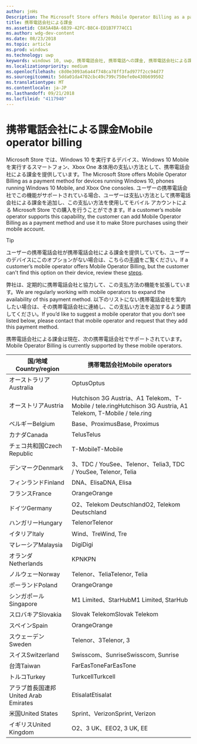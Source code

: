 ```yaml
---
author: jnHs
Description: The Microsoft Store offers Mobile Operator Billing as a payment method for mobile operators who support this capability.
title: 携帯電話会社による課金
ms.assetid: C8A5A4BA-6B39-42FC-B8C4-ED1B7F774CC1
ms.author: wdg-dev-content
ms.date: 08/23/2018
ms.topic: article
ms.prod: windows
ms.technology: uwp
keywords: windows 10, uwp, 携帯電話会社, 携帯電話への課金, 携帯電話会社による課金
ms.localizationpriority: medium
ms.openlocfilehash: c8d0e3093a6a44f748ca78ff3fad977f2cc94d77
ms.sourcegitcommit: 5dda01da4702cbc49c799c750efe0e430b699502
ms.translationtype: MT
ms.contentlocale: ja-JP
ms.lasthandoff: 09/21/2018
ms.locfileid: "4117940"
---
```

# <a name="mobile-operator-billing"></a><span data-ttu-id="38459-103">携帯電話会社による課金</span><span class="sxs-lookup"><span data-stu-id="38459-103">Mobile operator billing</span></span>


<span data-ttu-id="38459-104">Microsoft Store では、Windows 10 を実行するデバイス、Windows 10 Mobile を実行するスマートフォン、Xbox One 本体用の支払い方法として、携帯電話会社による課金を提供しています。</span><span class="sxs-lookup"><span data-stu-id="38459-104">The Microsoft Store offers Mobile Operator Billing as a payment method for devices running Windows 10, phones running Windows 10 Mobile, and Xbox One consoles.</span></span> <span data-ttu-id="38459-105">ユーザーの携帯電話会社でこの機能がサポートされている場合、ユーザーは支払い方法として携帯電話会社による課金を追加し、この支払い方法を使用してモバイル アカウントによる Microsoft Store での購入を行うことができます。</span><span class="sxs-lookup"><span data-stu-id="38459-105">If a customer’s mobile operator supports this capability, the customer can add Mobile Operator Billing as a payment method and use it to make Store purchases using their mobile account.</span></span>

> [!TIP]
>  <span data-ttu-id="38459-106">ユーザーの携帯電話会社が携帯電話会社による課金を提供していても、ユーザーのデバイスにこのオプションがない場合は、こちらの[手順](http://go.microsoft.com/fwlink/p/?LinkId=523993)をご覧ください。</span><span class="sxs-lookup"><span data-stu-id="38459-106">If a customer’s mobile operator offers Mobile Operator Billing, but the customer can't find this option on their device, review these [steps](http://go.microsoft.com/fwlink/p/?LinkId=523993).</span></span>

<span data-ttu-id="38459-107">弊社は、定期的に携帯電話会社と協力して、この支払方法の機能を拡張しています。</span><span class="sxs-lookup"><span data-stu-id="38459-107">We are regularly working with mobile operators to expand the availability of this payment method.</span></span> <span data-ttu-id="38459-108">以下のリストにない携帯電話会社を案内したい場合は、その携帯電話会社に連絡し、この支払い方法を追加するよう要請してください。</span><span class="sxs-lookup"><span data-stu-id="38459-108">If you’d like to suggest a mobile operator that you don’t see listed below, please contact that mobile operator and request that they add this payment method.</span></span>

<span data-ttu-id="38459-109">携帯電話会社による課金は現在、次の携帯電話会社でサポートされています。</span><span class="sxs-lookup"><span data-stu-id="38459-109">Mobile Operator Billing is currently supported by these mobile operators.</span></span>

| <span data-ttu-id="38459-110">国/地域</span><span class="sxs-lookup"><span data-stu-id="38459-110">Country/region</span></span>  | <span data-ttu-id="38459-111">携帯電話会社</span><span class="sxs-lookup"><span data-stu-id="38459-111">Mobile operators</span></span>                 |
|-----------------|----------------------------------|
| <span data-ttu-id="38459-112">オーストラリア</span><span class="sxs-lookup"><span data-stu-id="38459-112">Australia</span></span>       | <span data-ttu-id="38459-113">Optus</span><span class="sxs-lookup"><span data-stu-id="38459-113">Optus</span></span>                            |
| <span data-ttu-id="38459-114">オーストリア</span><span class="sxs-lookup"><span data-stu-id="38459-114">Austria</span></span>         | <span data-ttu-id="38459-115">Hutchison 3G Austria、A1 Telekom、T-Mobile / tele.ring</span><span class="sxs-lookup"><span data-stu-id="38459-115">Hutchison 3G Austria, A1 Telekom, T-Mobile / tele.ring</span></span>  |
| <span data-ttu-id="38459-116">ベルギー</span><span class="sxs-lookup"><span data-stu-id="38459-116">Belgium</span></span>         | <span data-ttu-id="38459-117">Base、Proximus</span><span class="sxs-lookup"><span data-stu-id="38459-117">Base, Proximus</span></span>                   |
| <span data-ttu-id="38459-118">カナダ</span><span class="sxs-lookup"><span data-stu-id="38459-118">Canada</span></span>          | <span data-ttu-id="38459-119">Telus</span><span class="sxs-lookup"><span data-stu-id="38459-119">Telus</span></span>                            |
| <span data-ttu-id="38459-120">チェコ共和国</span><span class="sxs-lookup"><span data-stu-id="38459-120">Czech Republic</span></span>  | <span data-ttu-id="38459-121">T-Mobile</span><span class="sxs-lookup"><span data-stu-id="38459-121">T-Mobile</span></span>                         |
| <span data-ttu-id="38459-122">デンマーク</span><span class="sxs-lookup"><span data-stu-id="38459-122">Denmark</span></span>         | <span data-ttu-id="38459-123">3、TDC / YouSee、Telenor、Telia</span><span class="sxs-lookup"><span data-stu-id="38459-123">3, TDC / YouSee, Telenor, Telia</span></span>  |
| <span data-ttu-id="38459-124">フィンランド</span><span class="sxs-lookup"><span data-stu-id="38459-124">Finland</span></span>         | <span data-ttu-id="38459-125">DNA、Elisa</span><span class="sxs-lookup"><span data-stu-id="38459-125">DNA, Elisa</span></span>                       |
| <span data-ttu-id="38459-126">フランス</span><span class="sxs-lookup"><span data-stu-id="38459-126">France</span></span>          | <span data-ttu-id="38459-127">Orange</span><span class="sxs-lookup"><span data-stu-id="38459-127">Orange</span></span>                           |
| <span data-ttu-id="38459-128">ドイツ</span><span class="sxs-lookup"><span data-stu-id="38459-128">Germany</span></span>         | <span data-ttu-id="38459-129">O2、Telekom Deutschland</span><span class="sxs-lookup"><span data-stu-id="38459-129">O2, Telekom Deutschland</span></span>          |
| <span data-ttu-id="38459-130">ハンガリー</span><span class="sxs-lookup"><span data-stu-id="38459-130">Hungary</span></span>         | <span data-ttu-id="38459-131">Telenor</span><span class="sxs-lookup"><span data-stu-id="38459-131">Telenor</span></span>                          |
| <span data-ttu-id="38459-132">イタリア</span><span class="sxs-lookup"><span data-stu-id="38459-132">Italy</span></span>           | <span data-ttu-id="38459-133">Wind、Tre</span><span class="sxs-lookup"><span data-stu-id="38459-133">Wind, Tre</span></span>                        |
| <span data-ttu-id="38459-134">マレーシア</span><span class="sxs-lookup"><span data-stu-id="38459-134">Malaysia</span></span>        | <span data-ttu-id="38459-135">Digi</span><span class="sxs-lookup"><span data-stu-id="38459-135">Digi</span></span>                             |
| <span data-ttu-id="38459-136">オランダ</span><span class="sxs-lookup"><span data-stu-id="38459-136">Netherlands</span></span>     | <span data-ttu-id="38459-137">KPN</span><span class="sxs-lookup"><span data-stu-id="38459-137">KPN</span></span>                              |
| <span data-ttu-id="38459-138">ノルウェー</span><span class="sxs-lookup"><span data-stu-id="38459-138">Norway</span></span>          | <span data-ttu-id="38459-139">Telenor、Telia</span><span class="sxs-lookup"><span data-stu-id="38459-139">Telenor, Telia</span></span>                   |
| <span data-ttu-id="38459-140">ポーランド</span><span class="sxs-lookup"><span data-stu-id="38459-140">Poland</span></span>          | <span data-ttu-id="38459-141">Orange</span><span class="sxs-lookup"><span data-stu-id="38459-141">Orange</span></span>                           |
| <span data-ttu-id="38459-142">シンガポール</span><span class="sxs-lookup"><span data-stu-id="38459-142">Singapore</span></span>       | <span data-ttu-id="38459-143">M1 Limited、StarHub</span><span class="sxs-lookup"><span data-stu-id="38459-143">M1 Limited, StarHub</span></span>              |
| <span data-ttu-id="38459-144">スロバキア</span><span class="sxs-lookup"><span data-stu-id="38459-144">Slovakia</span></span>        | <span data-ttu-id="38459-145">Slovak Telekom</span><span class="sxs-lookup"><span data-stu-id="38459-145">Slovak Telekom</span></span>                   |
| <span data-ttu-id="38459-146">スペイン</span><span class="sxs-lookup"><span data-stu-id="38459-146">Spain</span></span>           | <span data-ttu-id="38459-147">Orange</span><span class="sxs-lookup"><span data-stu-id="38459-147">Orange</span></span>                           |
| <span data-ttu-id="38459-148">スウェーデン</span><span class="sxs-lookup"><span data-stu-id="38459-148">Sweden</span></span>          | <span data-ttu-id="38459-149">Telenor、3</span><span class="sxs-lookup"><span data-stu-id="38459-149">Telenor, 3</span></span>                       |
| <span data-ttu-id="38459-150">スイス</span><span class="sxs-lookup"><span data-stu-id="38459-150">Switzerland</span></span>     | <span data-ttu-id="38459-151">Swisscom、Sunrise</span><span class="sxs-lookup"><span data-stu-id="38459-151">Swisscom, Sunrise</span></span>                |
| <span data-ttu-id="38459-152">台湾</span><span class="sxs-lookup"><span data-stu-id="38459-152">Taiwan</span></span>          | <span data-ttu-id="38459-153">FarEasTone</span><span class="sxs-lookup"><span data-stu-id="38459-153">FarEasTone</span></span>                       |
| <span data-ttu-id="38459-154">トルコ</span><span class="sxs-lookup"><span data-stu-id="38459-154">Turkey</span></span>          | <span data-ttu-id="38459-155">Turkcell</span><span class="sxs-lookup"><span data-stu-id="38459-155">Turkcell</span></span>                         |
| <span data-ttu-id="38459-156">アラブ首長国連邦</span><span class="sxs-lookup"><span data-stu-id="38459-156">United Arab Emirates</span></span> | <span data-ttu-id="38459-157">Etisalat</span><span class="sxs-lookup"><span data-stu-id="38459-157">Etisalat</span></span>                    |
| <span data-ttu-id="38459-158">米国</span><span class="sxs-lookup"><span data-stu-id="38459-158">United States</span></span>   | <span data-ttu-id="38459-159">Sprint、Verizon</span><span class="sxs-lookup"><span data-stu-id="38459-159">Sprint, Verizon</span></span>                  |
| <span data-ttu-id="38459-160">イギリス</span><span class="sxs-lookup"><span data-stu-id="38459-160">United Kingdom</span></span>  | <span data-ttu-id="38459-161">O2、3 UK、EE</span><span class="sxs-lookup"><span data-stu-id="38459-161">O2, 3 UK, EE</span></span>                     |

 



 


 

 




